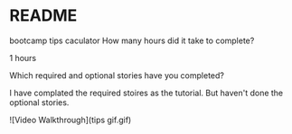 # README
bootcamp tips caculator 
How many hours did it take to complete?

1 hours

Which required and optional stories have you completed?

I have complated the required stoires as the tutorial. But haven't done the optional stories. 

![Video Walkthrough](tips gif.gif)
